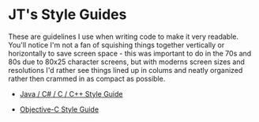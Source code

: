 # JT's Style Guides

These are guidelines I use when writing code to make it very readable.  You'll notice I'm not a fan of squishing things together vertically or horizontally to save screen space - this was important to do in the 70s and 80s due to 80x25 character screens, but with moderns screen sizes and resolutions I'd rather see things lined up in colums and neatly organized rather then crammed in as compact as possible.  

* [Java / C# / C / C++ Style Guide](java-c.md)

* [Objective-C Style Guide](obj-c.md)
